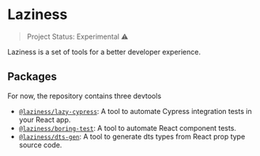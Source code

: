 # Laziness

> Project Status: Experimental ⚠️

Laziness is a set of tools for a better developer experience.

## Packages

For now, the repository contains three devtools

- [`@laziness/lazy-cypress`](https://github.com/leandrotk/laziness/tree/master/packages/lazy-cypress): A tool to automate Cypress integration tests in your React app.
- [`@laziness/boring-test`](https://github.com/leandrotk/laziness/tree/master/packages/boring-test): A tool to automate React component tests.
- [`@laziness/dts-gen`](https://github.com/leandrotk/laziness/tree/master/packages/dts-gen): A tool to generate dts types from React prop type source code.
